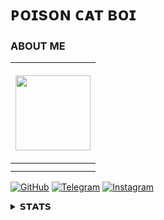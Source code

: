 #  ᴘᴏɪsᴏɴ ᴄᴀᴛ ʙᴏɪ 



### ABOUT ME



| <p align="left"><a href="https://t.me/cat_of_tg"><img src="https://telegra.ph/file/dcdc38baafe91f7765426.jpg" width="120"></a></p> |
|:---------------------------------------------------------------------------------------------------------------------------------------: |
| |                            
<b>| NAME : NEFIN M S | CURRENTLY STUDYING | STD : 9 LEARNING PYTHON,JAVA | FROM INDIA | BLINK | TZUYU ADDICT | </b>
[![GitHub](https://img.shields.io/badge/github-%23121011.svg?style=for-the-badge&logo=github&logoColor=white)](https://github.com/Cat-of-Tg)
 [![Telegram](https://img.shields.io/badge/Telegram-2CA5E0?style=for-the-badge&logo=telegram&logoColor=white)](https://telegram.dog/ok_bie_bot)
[![Instagram](https://img.shields.io/badge/INSTAGRAM-%23E4405F.svg?style=for-the-badge&logo=Instagram&logoColor=white)](https://instagram.com/_cat_boi._)


<details><summary>𝗦𝗧𝗔𝗧𝗦 </summary>


 [![cat-of-tg's GitHub stats](https://github-readme-stats.vercel.app/api?username=Cat-of-tg&theme=chartreuse-dark&show_icons=true)](https://github.com/cat-of-tg/github-readme-stats)
 </details>
